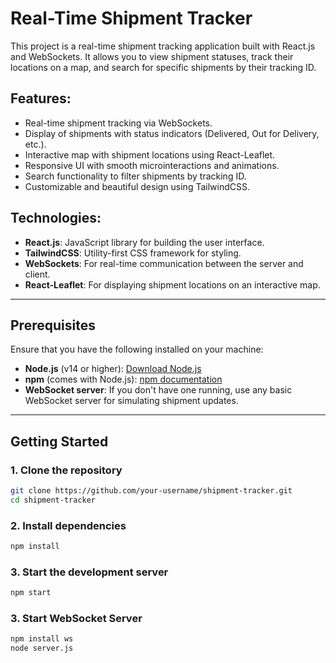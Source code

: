 # Real-Time Shipment Tracker

This project is a real-time shipment tracking application built with React.js and WebSockets. It allows you to view shipment statuses, track their locations on a map, and search for specific shipments by their tracking ID.

## Features:
- Real-time shipment tracking via WebSockets.
- Display of shipments with status indicators (Delivered, Out for Delivery, etc.).
- Interactive map with shipment locations using React-Leaflet.
- Responsive UI with smooth microinteractions and animations.
- Search functionality to filter shipments by tracking ID.
- Customizable and beautiful design using TailwindCSS.

## Technologies:
- **React.js**: JavaScript library for building the user interface.
- **TailwindCSS**: Utility-first CSS framework for styling.
- **WebSockets**: For real-time communication between the server and client.
- **React-Leaflet**: For displaying shipment locations on an interactive map.

---

## Prerequisites

Ensure that you have the following installed on your machine:

- **Node.js** (v14 or higher): [Download Node.js](https://nodejs.org/)
- **npm** (comes with Node.js): [npm documentation](https://docs.npmjs.com/)
- **WebSocket server**: If you don't have one running, use any basic WebSocket server for simulating shipment updates.

---

## Getting Started

### 1. Clone the repository

```bash
git clone https://github.com/your-username/shipment-tracker.git
cd shipment-tracker
```

### 2. Install dependencies

```bash
npm install
```

### 3. Start the development server

```bash
npm start
```

### 3. Start WebSocket Server

```bash
npm install ws
node server.js
```